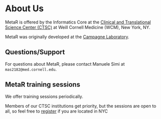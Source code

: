 # About Us 
MetaR is offered by the Informatics Core at the [Clinical and Translational Science Center (CTSC)](https://ctscweb.weill.cornell.edu/about-us/ctsc-programs/informatics) at Weill Cornell Medicine (WCM), New York, NY.

MetaR was originally developed at the [Campagne Laboratory](http://campagnelab.org/).

## Questions/Support 
For questions about MetaR, please contact Manuele Simi at `mas2182@med.cornell.edu`.

## MetaR training sessions
We offer training sessions periodically. 

Members of our CTSC institutions get priority, but the sessions are open to all, 
so feel free to [register](https://goo.gl/9WZc2r) if you are located in NYC